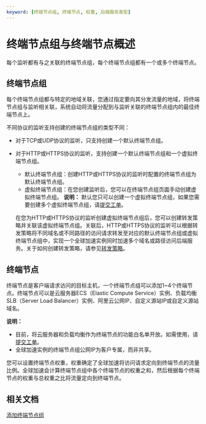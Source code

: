 ```yaml
---
keyword: [终端节点组, 终端节点, 权重, 后端服务类型]
---
```


# 终端节点组与终端节点概述

每个监听都有与之关联的终端节点组，每个终端节点组都有一个或多个终端节点。

## 终端节点组

每个终端节点组都与特定的地域关联，您通过指定要向其分发流量的地域，将终端节点组与监听相关联，系统自动将流量分配到与监听关联的终端节点组内的最佳终端节点上。

不同协议的监听支持创建的终端节点组的类型不同：

-   对于TCP或UDP协议的监听，只支持创建一个默认终端节点组。
-   对于HTTP或HTTPS协议的监听，支持创建一个默认终端节点组和一个虚拟终端节点组。

    -   默认终端节点组：创建HTTP或HTTPS协议的监听时配置的终端节点组为默认终端节点组。
    -   虚拟终端节点组：在您创建监听后，您可以在终端节点组页面手动创建虚拟终端节点组。
    **说明：** 默认您只可以创建一个虚拟终端节点组，如果您需要创建多个虚拟终端节点组，请[提交工单](https://workorder-intl.console.aliyun.com/?spm=5176.11182188.console-base-top.dworkorder.18ae4882n3v6ZW#/ticket/createIndex)。

    在您为HTTP或HTTPS协议的监听创建虚拟终端节点组后，您可以创建转发策略并关联该虚拟终端节点组。关联后，HTTP或HTTPS协议的监听可以根据转发策略将不同域名或不同路径的访问请求转发至对应的默认终端节点组或虚拟终端节点组中，实现一个全球加速实例同时加速多个域名或路径访问后端服务。关于如何创建转发策略，请参见[转发策略](/intl.zh-CN/用户指南/终端节点组与终端节点/转发策略.md)。


## 终端节点

终端节点是客户端请求访问的目标主机，一个终端节点组可以添加1~4个终端节点。终端节点可以是云服务器ECS（Elastic Compute Service）实例、负载均衡SLB（Server Load Balancer）实例、阿里云公网IP、自定义源站IP或自定义源站域名。

**说明：**

-   目前，将云服务器和负载均衡作为终端节点的功能白名单开放。如需使用，请[提交工单](https://workorder-intl.console.aliyun.com/?spm=5176.11182188.console-base-top.dworkorder.18ae4882n3v6ZW#/ticket/createIndex)。
-   全球加速实例的终端节点组公网IP为客户专属，而非共享。

您可以设置终端节点权重，权重确定了全球加速将访问请求定向到终端节点的流量比例。全球加速会计算终端节点组中各个终端节点的权重之和，然后根据每个终端节点的权重与总权重之比将流量定向到终端节点。

## 相关文档

[添加终端节点组](/intl.zh-CN/用户指南/终端节点组与终端节点/添加终端节点组.md)

